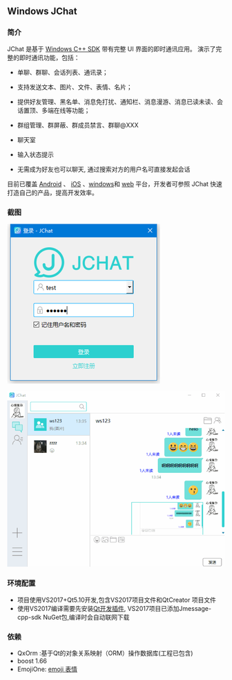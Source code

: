 ## Windows JChat



### 简介

JChat 是基于 [Windows C++ SDK](https://docs.jiguang.cn/jmessage/client/im_win_api_docs/) 带有完整 UI 界面的即时通讯应用。 演示了完整的即时通讯功能，包括：

- 单聊、群聊、会话列表、通讯录；
- 支持发送文本、图片、文件、表情、名片；
- 提供好友管理、黑名单、消息免打扰、通知栏、消息漫游、消息已读未读、会话置顶、多端在线等功能；
- 群组管理、群屏蔽、群成员禁言、群聊@XXX
- 聊天室
- 输入状态提示


- 无需成为好友也可以聊天, 通过搜索对方的用户名可直接发起会话

目前已覆盖 [Android](https://github.com/jpush/jchat-android) 、 [iOS](https://github.com/jpush/jchat-swift) 、[windows](https://github.com/jpush/jchat-windows)和 [web](https://github.com/jpush/jchat-web) 平台，开发者可参照 JChat 快速打造自己的产品，提高开发效率。



### 截图

![img](./screenshot/login.png)

![img](./screenshot/01.gif?lastModify=1508482137)



### 环境配置

- 项目使用VS2017+Qt5.10开发,包含VS2017项目文件和QtCreator 项目文件
- 使用VS2017编译需要先安装[Qt开发插件](https://marketplace.visualstudio.com/items?itemName=TheQtCompany.QtVisualStudioTools-19123), VS2017项目已添加Jmessage-cpp-sdk NuGet包,编译时会自动联网下载


### 依赖

- QxOrm :基于Qt的对象关系映射（ORM）操作数据库(工程已包含)
- boost 1.66
- EmojiOne: [emoji 表情](https://www.emojione.com/developers/download)



